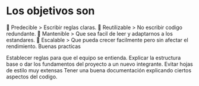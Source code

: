 # Los objetivos son

🤔 Predecible > Escribir reglas claras.
🧦 Reutilizable > No escribir codigo redundante.
🧰 Mantenible > Que sea facil de leer y adaptarnos a los estandares.
🎢 Escalable > Que pueda crecer facilmente pero sin afectar el rendimiento.
Buenas practicas

Establecer reglas para que el equipo se entienda.
Explicar la estructura base o dar los fundamentos del proyecto a un nuevo integrante.
Evitar hojas de estilo muy extensas
Tener una buena documentación explicando ciertos aspectos del codigo.
